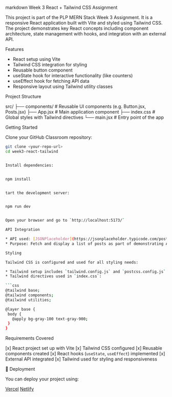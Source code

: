 markdown
Week 3 React + Tailwind CSS Assignment

This project is part of the PLP MERN Stack Week 3 Assignment. It is a responsive React application built with Vite and styled using Tailwind CSS. The project demonstrates key React concepts including component architecture, state management with hooks, and integration with an external API.

Features

- React setup using Vite
- Tailwind CSS integration for styling
- Reusable button component
- useState hook for interactive functionality (like counters)
- useEffect hook for fetching API data
- Responsive layout using Tailwind utility classes

Project Structure

src/
├── components/ # Reusable UI components (e.g. Button.jsx, Posts.jsx)
├── App.jsx # Main application component
├── index.css # Global styles with Tailwind directives
└── main.jsx # Entry point of the app

Getting Started

Clone your GitHub Classroom repository:

````bash
git clone <your-repo-url>
cd week3-react-tailwind


Install dependencies:


npm install


tart the development server:


npm run dev


Open your browser and go to `http://localhost:5173/`

API Integration

* API used: [JSONPlaceholder](https://jsonplaceholder.typicode.com/posts)
* Purpose: Fetch and display a list of posts as part of demonstrating API integration

Styling

Tailwind CSS is configured and used for all styling needs:

* Tailwind setup includes `tailwind.config.js` and `postcss.config.js`
* Tailwind directives used in `index.css`:

```css
@tailwind base;
@tailwind components;
@tailwind utilities;

@layer base {
 body {
   @apply bg-gray-100 text-gray-900;
 }
}
````

Requirements Covered

[x] React project set up with Vite
[x] Tailwind CSS configured
[x] Reusable components created
[x] React hooks (`useState`, `useEffect`) implemented
[x] External API integrated
[x] Tailwind used for styling and responsiveness

🚀 Deployment

You can deploy your project using:

[Vercel](https://vercel.com/)
[Netlify](https://www.netlify.com/)
